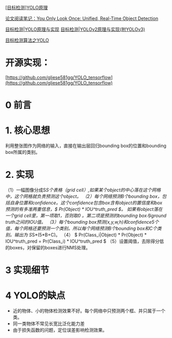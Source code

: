 
[[目标检测]YOLO原理](https://www.cnblogs.com/fariver/p/7446921.html)

[论文阅读笔记：You Only Look Once: Unified, Real-Time Object Detection](https://blog.csdn.net/tangwei2014/article/details/50915317)

[目标检测|YOLO原理与实现](https://zhuanlan.zhihu.com/p/32525231)
[目标检测|YOLOv2原理与实现(附YOLOv3)](https://zhuanlan.zhihu.com/p/35325884)

[目标检测算法之YOLO](https://zhuanlan.zhihu.com/p/38125721)

# 开源实现：
[https://github.com/gliese581gg/YOLO_tensorflow](https://github.com/gliese581gg/YOLO_tensorflow)



# 0 前言

# 1. 核心思想
利用整张图作为网络的输入，直接在输出层回归bounding box的位置和bounding box所属的类别。

# 2. 实现
（1）一幅图像分成S*S个表格（grid cell）,如果某个object的中心落在这个网格中，这个网格就负责预测这个object。
（2）每个网络预测B个bounding box，包括自身位置和confidence。这个confidence包含box含有object的置信度和box预测的有多准两重信息，$ Pr(Object) * IOU^truth_pred $。
如果有object落在一个grid cell里，第一项取1，否则取0 。第二项是预测的bounding box与ground truth之间的IOU值。
（3）每个bounding box预测(x,y,w,h)和confidence5个值，每个网格还要预测一个类别。所以每个网络预测B个bounding box和C个类别。输出为 S*S*(5*B+C)。
（4）
$ Pr(Class_i|Object) * Pr(Object) * IOU^truth_pred = Pr(Class_i) * IOU^truth_pred $
（5）设置阈值，去除得分低的boxes，对保留的boxes进行NMS处理。


# 3 实现细节


# 4 YOLO的缺点
* 近的物体、小的物体检测效果不好。每个网络中只预测两个框、并只属于一个类。
* 同一类物体不常见长宽比泛化能力差
* 由于损失函数的问题，定位误差影响检测效果。

